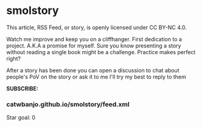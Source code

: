 # smolstory
This article, RSS Feed, or story, is openly licensed under CC BY-NC 4.0.

Watch me improve and keep you on a cliffhanger.
First dedication to a project. A.K.A a promise for myself.
Sure you know presenting a story without reading a single book might be a challenge.
Practice makes perfect right?

After a story has been done you can open a discussion to chat about people's PoV on the story or ask it to me I'll try my best to reply to them

<b>SUBSCRIBE:</b>
<h3>catwbanjo.github.io/smolstory/feed.xml</h3>

Star goal: 0
